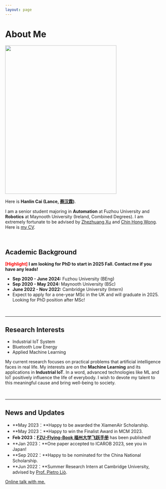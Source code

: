 ```yaml
---
layout: page
---
```


# About Me

<img src="https://caihanlin.com/caihanlin.jpg" class="floatpic" width="360" height="480">

Here is **Hanlin Cai (Lance, [蔡汉霖](https://caihanlin.com/file/蔡汉霖简历.pdf))**.

I am a senior student majoring in **Automation** at Fuzhou University and **Robotics** at Maynooth University (Ireland, Combined Degrees). I am extremely fortunate to be advised by [Zhezhuang Xu](https://dqxy.fzu.edu.cn/info/1102/3547.htm) and [Chin Hong Wong](https://www.researchgate.net/profile/Chin-Hong-Wong). Here is [my CV](https://caihanlin.com/file/CV-HanlinCAI.pdf).

<br>

## Academic Background

**<font color='red'>[Highlight]</font> I am looking for PhD to start in 2025 Fall. Contact me if you have any leads!**

- **Sep 2020 - June 2024:** Fuzhou University (BEng)
- **Sep 2020 - May 2024:** Maynooth University (BSc)
- **June 2022 - Nov 2022:** Cambridge University (Intern)
- Expect to apply for a one-year MSc in the UK and will graduate in 2025. Looking for PhD position after MSc!

<br>

---

## Research Interests

- Industrial IoT System
- Bluetooth Low Energy
- Applied Machine Learning

My current research focuses on practical problems that artificial intelligence faces in real life. My interests are on the **Machine Learning** and its applications in **Industrial IoT**. In a word, advanced technologies like ML and IoT positively influence the life of everybody.  I wish to devote my talent to this meaningful cause and bring well-being to society.

<br>

---

## News and Updates

- **May 2023：**Happy to be awarded the XiamenAir Scholarship.
- **May 2023：**Happy to win the Finalist Award in MCM 2023.
- **Feb 2023：**[**FZU-Flying-Book 福州大学飞跃手册**](https://fzu-fly.online/) has been published!
- **Jan 2023：**One paper accepted to ICAROB 2023, see you in Japan!
- **Sep 2022：**Happy to be nominated for the China National Scholarship.
- **Jun 2022：**Summer Research Intern at Cambridge University, advised by [Prof. Pietro Liò](https://www.cl.cam.ac.uk/~pl219/ ).

[Online talk with me.](https://calendly.com/lancecai/meet-with-lance)

